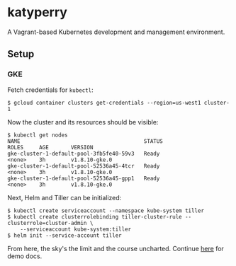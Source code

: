# katyperry

A Vagrant-based Kubernetes development and management environment.

## Setup

### GKE

Fetch credentials for `kubectl`:

```shell
$ gcloud container clusters get-credentials --region=us-west1 cluster-1
```

Now the cluster and its resources should be visible:

```shell
$ kubectl get nodes
NAME                                       STATUS                     ROLES     AGE       VERSION
gke-cluster-1-default-pool-3fb5fe40-59v3   Ready                      <none>    3h        v1.8.10-gke.0
gke-cluster-1-default-pool-52536a45-4tcr   Ready                      <none>    3h        v1.8.10-gke.0
gke-cluster-1-default-pool-52536a45-gpp1   Ready                      <none>    3h        v1.8.10-gke.0
```

Next, Helm and Tiller can be initialized:

```shell
$ kubectl create serviceaccount --namespace kube-system tiller
$ kubectl create clusterrolebinding tiller-cluster-rule --clusterrole=cluster-admin \
    --serviceaccount kube-system:tiller
$ helm init --service-account tiller
```

From here, the sky's the limit and the course uncharted. Continue [here](demos/) for demo docs.
